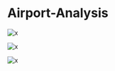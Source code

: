 # Airport-Analysis

![x](Images/08-Terrain_Map)

![x](Images/08-Hybrid_Map)

![x](Images/08-Airport_Heatmap)
